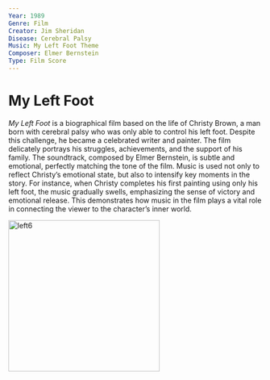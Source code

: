 ```yaml
---
Year: 1989  
Genre: Film  
Creator: Jim Sheridan  
Disease: Cerebral Palsy  
Music: My Left Foot Theme  
Composer: Elmer Bernstein  
Type: Film Score  
---
```

# My Left Foot
*My Left Foot* is a biographical film based on the life of Christy Brown, a man born with cerebral palsy who was only able to control his left foot. Despite this challenge, he became a celebrated writer and painter. The film delicately portrays his struggles, achievements, and the support of his family.
The soundtrack, composed by Elmer Bernstein, is subtle and emotional, perfectly matching the tone of the film. Music is used not only to reflect Christy’s emotional state, but also to intensify key moments in the story. For instance, when Christy completes his first painting using only his left foot, the music gradually swells, emphasizing the sense of victory and emotional release. This demonstrates how music in the film plays a vital role in connecting the viewer to the character’s inner world.

<img width="300" alt="left6" src="https://github.com/user-attachments/assets/e1e7339a-c71f-4881-bbcd-75d9ff4c05d1" />

